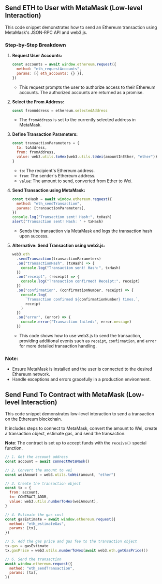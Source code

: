## Send ETH to User with MetaMask (Low-level Interaction)

This code snippet demonstrates how to send an Ethereum transaction using MetaMask's JSON-RPC API and web3.js.

### Step-by-Step Breakdown

1. **Request User Accounts:**

   ```javascript
   const accounts = await window.ethereum.request({
     method: "eth_requestAccounts",
     params: [{ eth_accounts: {} }],
   })
   ```

   - This request prompts the user to authorize access to their Ethereum accounts. The authorized accounts are returned as a promise.

2. **Select the From Address:**

   ```javascript
   const fromAddress = ethereum.selectedAddress
   ```

   - The `fromAddress` is set to the currently selected address in MetaMask.

3. **Define Transaction Parameters:**

   ```javascript
   const transactionParameters = {
     to: toAddress,
     from: fromAddress,
     value: web3.utils.toHex(web3.utils.toWei(amountInEther, "ether")), // Convert ETH to Wei using Web3
   }
   ```

   - `to`: The recipient's Ethereum address.
   - `from`: The sender's Ethereum address.
   - `value`: The amount to send, converted from Ether to Wei.

4. **Send Transaction using MetaMask:**

   ```javascript
   const txHash = await window.ethereum.request({
     method: "eth_sendTransaction",
     params: [transactionParameters],
   })
   console.log("Transaction sent! Hash:", txHash)
   alert("Transaction sent! Hash: " + txHash)
   ```

   - Sends the transaction via MetaMask and logs the transaction hash upon success.

5. **Alternative: Send Transaction using web3.js:**

   ```javascript
   web3.eth
     .sendTransaction(transactionParameters)
     .on("transactionHash", (txHash) => {
       console.log("Transaction sent! Hash:", txHash)
     })
     .on("receipt", (receipt) => {
       console.log("Transaction confirmed! Receipt:", receipt)
     })
     .on("confirmation", (confirmationNumber, receipt) => {
       console.log(
         `Transaction confirmed ${confirmationNumber} times.`,
         receipt
       )
     })
     .on("error", (error) => {
       console.error("Transaction failed:", error.message)
     })
   ```

   - This code shows how to use web3.js to send the transaction, providing additional events such as `receipt`, `confirmation`, and `error` for more detailed transaction handling.

### Note:

- Ensure MetaMask is installed and the user is connected to the desired Ethereum network.
- Handle exceptions and errors gracefully in a production environment.

## Send Fund To Contract with MetaMask (Low-level Interaction)

This code snippet demonstrates low-level interaction to send a transaction on the Ethereum blockchain.

It includes steps to connect to MetaMask, convert the amount to Wei, create a transaction object, estimate gas, and send the transaction.

**Note**: The contract is set up to accept funds with the `receive()` special function.

```javascript
// 1. Get the account address
const account = await connectMetaMask()

// 2. Convert the amount to wei
const weiAmount = web3.utils.toWei(amount, "ether")

// 3. Create the transaction object
const tx = {
  from: account,
  to: CONTRACT_ADDR,
  value: web3.utils.numberToHex(weiAmount),
}

// 4. Estimate the gas cost
const gasEstimate = await window.ethereum.request({
  method: "eth_estimateGas",
  params: [tx],
})

// 5. Add the gas price and gas fee to the transaction object
tx.gas = gasEstimate
tx.gasPrice = web3.utils.numberToHex(await web3.eth.getGasPrice())

// 6. Send the transaction
await window.ethereum.request({
  method: "eth_sendTransaction",
  params: [tx],
})
```
